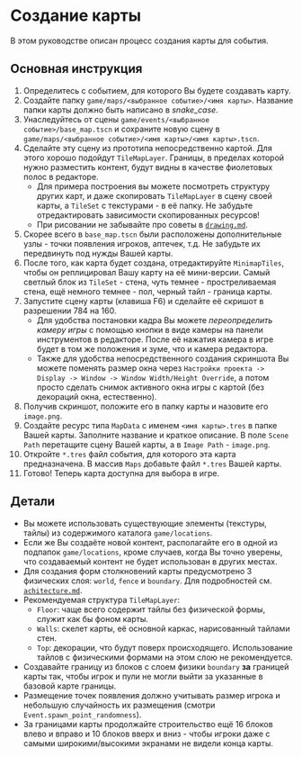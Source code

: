 # Создание карты

В этом руководстве описан процесс создания карты для события.

## Основная инструкция

1. Определитесь с событием, для которого Вы будете создавать карту.
2. Создайте папку `game/maps/<выбранное событие>/<имя карты>`. Название папки карты должно быть написано в *snake_case*.
3. Унаследуйтесь от сцены `game/events/<выбранное событие>/base_map.tscn` и сохраните новую сцену в `game/maps/<выбранное событие>/<имя карты>/<имя карты>.tscn`.
4. Сделайте эту сцену из прототипа непосредственно картой. Для этого хорошо подойдут `TileMapLayer`. Границы, в пределах которой нужно разместить контент, будут видны в качестве фиолетовых полос в редакторе.
    - Для примера построения вы можете посмотреть структуру других карт, и даже скопировать `TileMapLayer` в сцену своей карты, а `TileSet` с текстурами - в её папку. Не забудьте отредактировать зависимости скопированных ресурсов!
    - При рисовании не забывайте про советы в [`drawing.md`](./drawing.md).
5. Скорее всего в `base_map.tscn` были расположены дополнительные узлы - точки появления игроков, аптечек, т.д. Не забудьте их передвинуть под нужды Вашей карты.
6. После того, как карта будет создана, отредактируйте `MinimapTiles`, чтобы он реплицировал Вашу карту на её мини-версии. Самый светлый блок из `TileSet` - стена, чуть темнее - простреливаемая стена, ещё немного темнее - пол, черный тайл - граница карты.
7. Запустите сцену карты (клавиша F6) и сделайте её скришот в разрешении 784 на 160.
    - Для удобства постановки кадра Вы можете *переопределить камеру игры* с помощью кнопки в виде камеры на панели инструментов в редакторе. После её нажатия камера в игре будет в том же положения и зуме, что и камера редактора.
    - Также для удобства непосредственного создания скриншота Вы можете поменять размер окна через `Настройки проекта -> Display -> Window -> Window Width/Height Override`, а потом просто сделать снимок активного окна игры с картой (без декораций окна, естественно).
8. Получив скриншот, положите его в папку карты и назовите его `image.png`.
9. Создайте ресурс типа `MapData` с именем `<имя карты>.tres` в папке Вашей карты. Заполните название и краткое описание. В поле `Scene Path` перетащите сцену Вашей карты, а в `Image Path` - `image.png`.
10. Откройте `*.tres` файл события, для которого эта карта предназначена. В массив `Maps` добавьте файл `*.tres` Вашей карты.
11. Готово! Теперь карта доступна для выбора в игре.

## Детали

- Вы можете использовать существующие элементы (текстуры, тайлы) из содержимого каталога `game/locations`.
- Если же Вы создаёте новой контент, располагайте его в одной из подпапок `game/locations`, кроме случаев, когда Вы точно уверены, что создаваемый контент не будет использован в других местах.
- Для создания форм столкновений карты предусмотрено 3 физических слоя: `world`, `fence` и `boundary`. Для подробностей см. [`achitecture.md`](../architecture.md#физика).
- Рекомендуемая структура `TileMapLayer`:
    - `Floor`: чаще всего содержит тайлы без физической формы, служит как бы фоном карты.
    - `Walls`: скелет карты, её основной каркас, нарисованный тайлами стен.
    - `Top`: декорации, что будут поверх происходящего. Использование тайлов с физическими формами на этом слою не рекомендуется.
- Создавайте границу из блоков с слоем физики `boundary` **за** границей карты так, чтобы игрок и пули не могли выйти за указанные в базовой карте границы.
- Размещение точек появления должно учитывать размер игрока и небольшую случайность их размещения (смотри `Event.spawn_point_randomness`).
- За границами карты продолжайте строительство ещё 16 блоков влево и вправо и 10 блоков вверх и вниз - чтобы игроки даже с самыми широкими/высокими экранами не видели конца карты.
